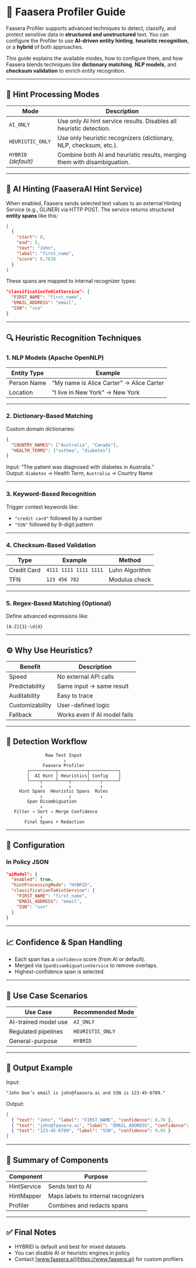 # 🧪 Faasera Profiler Guide

Faasera Profiler supports advanced techniques to detect, classify, and protect sensitive data in **structured and unstructured** text. You can configure the Profiler to use **AI-driven entity hinting**, **heuristic recognition**, or a **hybrid** of both approaches.

This guide explains the available modes, how to configure them, and how Faasera blends techniques like **dictionary matching**, **NLP models**, and **checksum validation** to enrich entity recognition.

---

## 🔄 Hint Processing Modes

| Mode | Description |
|------|-------------|
| `AI_ONLY` | Use only AI hint service results. Disables all heuristic detection. |
| `HEURISTIC_ONLY` | Use only heuristic recognizers (dictionary, NLP, checksum, etc.). |
| `HYBRID` *(default)* | Combine both AI and heuristic results, merging them with disambiguation. |

---

## 🤖 AI Hinting (FaaseraAI Hint Service)

When enabled, Faasera sends selected text values to an external Hinting Service (e.g., GLiNER) via HTTP POST. The service returns structured **entity spans** like this:

```json
[
  {
    "start": 0,
    "end": 5,
    "text": "John",
    "label": "first_name",
    "score": 0.7638
  }
]
```

These spans are mapped to internal recognizer types:

```json
"classificationToHintService": {
  "FIRST_NAME": "first_name",
  "EMAIL_ADDRESS": "email",
  "SSN": "ssn"
}
```

---

## 🔍 Heuristic Recognition Techniques

### 1. NLP Models (Apache OpenNLP)

| Entity Type | Example |
|-------------|---------|
| Person Name | "My name is Alice Carter" → Alice Carter |
| Location    | "I live in New York" → New York |

---

### 2. Dictionary-Based Matching

Custom domain dictionaries:

```json
{
  "COUNTRY_NAMES": ["Australia", "Canada"],
  "HEALTH_TERMS": ["asthma", "diabetes"]
}
```

Input: “The patient was diagnosed with diabetes in Australia.”  
Output: `diabetes` → Health Term, `Australia` → Country Name

---

### 3. Keyword-Based Recognition

Trigger context keywords like:

- `"credit card"` followed by a number
- `"SSN"` followed by 9-digit pattern

---

### 4. Checksum-Based Validation

| Type | Example | Method |
|------|---------|--------|
| Credit Card | `4111 1111 1111 1111` | Luhn Algorithm |
| TFN | `123 456 782` | Modulus check |

---

### 5. Regex-Based Matching (Optional)

Define advanced expressions like:

```regex
[A-Z]{3}-\d{4}
```

---

## ⚙️ Why Use Heuristics?

| Benefit | Description |
|---------|-------------|
| Speed | No external API calls |
| Predictability | Same input → same result |
| Auditability | Easy to trace |
| Customizability | User-defined logic |
| Fallback | Works even if AI model fails |

---

## 🔁 Detection Workflow

```text
               Raw Text Input
                      ↓
              Faasera Profiler
        ┌──────────┬───────────┬───────────┐
        │  AI Hint │ Heuristics│ Config    │
        └────┬─────┴────┬──────┴────┬──────┘
             ↓          ↓           ↓
     Hint Spans  Heuristic Spans  Rules
             ↓          ↓           ↓
        Span Disambiguation
             ↓
   Filter → Sort → Merge Confidence
             ↓
       Final Spans + Redaction
```

---

## 🧾 Configuration

### In Policy JSON

```json
"aiModel": {
  "enabled": true,
  "hintProcessingMode": "HYBRID",
  "classificationToHintService": {
    "FIRST_NAME": "first_name",
    "EMAIL_ADDRESS": "email",
    "SSN": "ssn"
  }
}
```

---

## 📈 Confidence & Span Handling

- Each span has a `confidence` score (from AI or default).
- Merged via `SpanDisambiguationService` to remove overlaps.
- Highest-confidence span is selected.

---

## 🧠 Use Case Scenarios

| Use Case | Recommended Mode |
|----------|------------------|
| AI-trained model use | `AI_ONLY` |
| Regulated pipelines | `HEURISTIC_ONLY` |
| General-purpose | `HYBRID` |

---

## 🧪 Output Example

Input:  
```text
"John Doe’s email is john@faasera.ai and SSN is 123-45-6789."
```

Output:  
```json
[
  { "text": "John", "label": "FIRST_NAME", "confidence": 0.76 },
  { "text": "john@faasera.ai", "label": "EMAIL_ADDRESS", "confidence": 0.99 },
  { "text": "123-45-6789", "label": "SSN", "confidence": 0.95 }
]
```

---

## 🧩 Summary of Components

| Component | Purpose |
|-----------|---------|
| HintService | Sends text to AI |
| HintMapper | Maps labels to internal recognizers |
| Profiler | Combines and redacts spans |

---

## ✅ Final Notes

- HYBRID is default and best for mixed datasets
- You can disable AI or heuristic engines in policy
- Contact [www.faasera.ai](https://www.faasera.ai) for custom profilers
